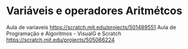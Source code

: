 # Variáveis e operadores Aritmétcos
Aula de variaveis
https://scratch.mit.edu/projects/501489551
Aula de Programação e Algoritmos - VisualG e Scratch 
https://scratch.mit.edu/projects/505066224
